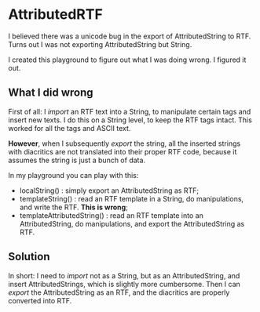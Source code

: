 # AttributedRTF
I believed there was a unicode bug in the export of AttributedString to RTF. Turns out I was not exporting AttributedString but String.

I created this playground to figure out what I was doing wrong. I figured it out.

## What I did wrong
First of all: I *import* an RTF text into a String, to manipulate certain tags and insert new texts. I do this on a String level, to keep the RTF tags intact. This worked for all the tags and ASCII text.

**However**, when I subsequently *export* the string, all the inserted strings with diacritics are not translated into their proper RTF code, because it assumes the string is just a bunch of data.

In my playground you can play with this:

 - localString() : simply export an AttributedString as RTF;
 - templateString() : read an RTF template in a String, do manipulations, and write the RTF. **This is wrong**;
 - templateAttributedString() : read an RTF template into an AttributedString, do manipulations, and export the AttributedString as RTF.

## Solution
In short: I need to *import* not as a String, but as an AttributedString, and insert AttributedStrings, which is slightly more cumbersome. Then I can *export* the AttributedString as an RTF, and the diacritics are properly converted into RTF.
